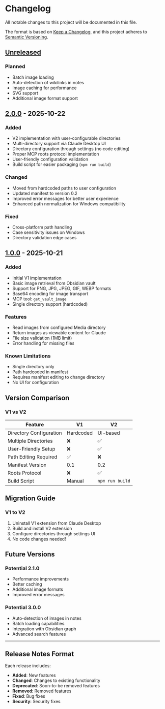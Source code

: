 # Changelog

All notable changes to this project will be documented in this file.

The format is based on [Keep a Changelog](https://keepachangelog.com/en/1.0.0/),
and this project adheres to [Semantic Versioning](https://semver.org/spec/v2.0.0.html).

## [Unreleased]

### Planned
- Batch image loading
- Auto-detection of wikilinks in notes
- Image caching for performance
- SVG support
- Additional image format support

## [2.0.0] - 2025-10-22

### Added
- V2 implementation with user-configurable directories
- Multi-directory support via Claude Desktop UI
- Directory configuration through settings (no code editing)
- Proper MCP roots protocol implementation
- User-friendly configuration validation
- Build script for easier packaging (`npm run build`)

### Changed
- Moved from hardcoded paths to user configuration
- Updated manifest to version 0.2
- Improved error messages for better user experience
- Enhanced path normalization for Windows compatibility

### Fixed
- Cross-platform path handling
- Case sensitivity issues on Windows
- Directory validation edge cases

## [1.0.0] - 2025-10-21

### Added
- Initial V1 implementation
- Basic image retrieval from Obsidian vault
- Support for PNG, JPG, JPEG, GIF, WEBP formats
- Base64 encoding for image transport
- MCP tool: `get_vault_image`
- Single directory support (hardcoded)

### Features
- Read images from configured Media directory
- Return images as viewable content for Claude
- File size validation (1MB limit)
- Error handling for missing files

### Known Limitations
- Single directory only
- Path hardcoded in manifest
- Requires manifest editing to change directory
- No UI for configuration

## Version Comparison

### V1 vs V2

| Feature | V1 | V2 |
|---------|----|----|
| Directory Configuration | Hardcoded | UI-based |
| Multiple Directories | ❌ | ✅ |
| User-Friendly Setup | ❌ | ✅ |
| Path Editing Required | ✅ | ❌ |
| Manifest Version | 0.1 | 0.2 |
| Roots Protocol | ❌ | ✅ |
| Build Script | Manual | `npm run build` |

## Migration Guide

### V1 to V2

1. Uninstall V1 extension from Claude Desktop
2. Build and install V2 extension
3. Configure directories through settings UI
4. No code changes needed!

## Future Versions

### Potential 2.1.0
- Performance improvements
- Better caching
- Additional image formats
- Improved error messages

### Potential 3.0.0
- Auto-detection of images in notes
- Batch loading capabilities
- Integration with Obsidian graph
- Advanced search features

---

## Release Notes Format

Each release includes:
- **Added**: New features
- **Changed**: Changes to existing functionality
- **Deprecated**: Soon-to-be removed features
- **Removed**: Removed features
- **Fixed**: Bug fixes
- **Security**: Security fixes

[Unreleased]: https://github.com/YOUR_USERNAME/obsidian-vault-images-mcp/compare/v2.0.0...HEAD
[2.0.0]: https://github.com/YOUR_USERNAME/obsidian-vault-images-mcp/compare/v1.0.0...v2.0.0
[1.0.0]: https://github.com/YOUR_USERNAME/obsidian-vault-images-mcp/releases/tag/v1.0.0
